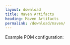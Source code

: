 ```yaml
---
layout: download
title: Maven Artifacts
heading: Maven Artifacts
permalink: /download/maven/
---
```


Example POM configuration:


